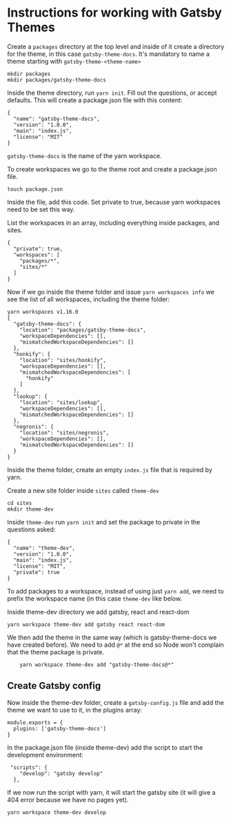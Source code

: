 # Instructions for working with Gatsby Themes

Create a `packages` directory at the top level and inside of it create a
directory for the theme, in this case `gatsby-theme-docs`.
It's mandatory to name a theme starting with `gatsby-theme-<theme-name>`

```
mkdir packages
mkdir packages/gatsby-theme-docs
```

Inside the theme directory, run `yarn init`. Fill out the questions, or accept
defaults. This will create a package.json file with this content:

```
{
  "name": "gatsby-theme-docs",
  "version": "1.0.0",
  "main": "index.js",
  "license": "MIT"
}
```

`gatsby-theme-docs` is the name of the yarn workspace.

To create workspaces we go to the theme root and create a package.json file.

```
touch package.json
```

Inside the file, add this code. Set private to true, because yarn workspaces
need to be set this way.

List the workspaces in an array, including everything inside packages, and
sites.

```
{
  "private": true,
  "workspaces": [
    "packages/*",
    "sites/*"
  ]
}
```

Now if we go inside the theme folder and issue `yarn workspaces info` we see the
list of all workspaces, including the theme folder:

```
yarn workspaces v1.16.0
{
  "gatsby-theme-docs": {
    "location": "packages/gatsby-theme-docs",
    "workspaceDependencies": [],
    "mismatchedWorkspaceDependencies": []
  },
  "honkify": {
    "location": "sites/honkify",
    "workspaceDependencies": [],
    "mismatchedWorkspaceDependencies": [
      "honkify"
    ]
  },
  "lookup": {
    "location": "sites/lookup",
    "workspaceDependencies": [],
    "mismatchedWorkspaceDependencies": []
  },
  "negronis": {
    "location": "sites/negronis",
    "workspaceDependencies": [],
    "mismatchedWorkspaceDependencies": []
  }
}
```

Inside the theme folder, create an empty `index.js` file that is required by
yarn.


Create a new site folder inside `sites` called `theme-dev`

```
cd sites
mkdir theme-dev
```

Inside `theme-dev` run `yarn init` and set the package to private in the
questions asked:

```
{
  "name": "theme-dev",
  "version": "1.0.0",
  "main": "index.js",
  "license": "MIT",
  "private": true
}
```

To add packages to a workspace, instead of using just `yarn add`, we need to
prefix the workspace name (in this case `theme-dev` like below.

Inside theme-dev directory we add gatsby, react and react-dom

```
yarn workspace theme-dev add gatsby react react-dom
```

We then add the theme in the same way (which is gatsby-theme-docs we have created before).
We need to add `@*` at the end so Node won't complain that the theme package is
private.

```
    yarn workspace theme-dev add "gatsby-theme-docs@*"
```

## Create Gatsby config

Now inside the theme-dev folder, create a `gatsby-config.js` file and add the
theme we want to use to it, in the plugins array:

```
module.exports = {
  plugins: ['gatsby-theme-docs']
}
```

In the package.json file (inside theme-dev) add the script to start the
development environment:

```
 "scripts": {                                                                 
    "develop": "gatsby develop"                                                
  },       
```

If we now run the script with yarn, it will start the gatsby site (it will give
a 404 error because we have no pages yet).

```
yarn workspace theme-dev develop
```
